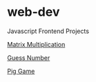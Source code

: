 # web-dev
Javascript  Frontend Projects  

[Matrix Multiplication](https://badalvashishtha.github.io/web-dev/matrix-multiplication)

[Guess Number](https://badalvashishtha.github.io/web-dev/guess-number)

[Pig Game](https://badalvashishtha.github.io/web-dev/pig-game)
